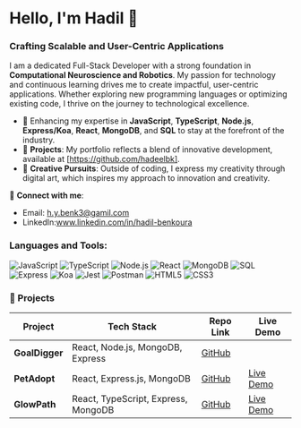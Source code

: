 # Hello, I'm Hadil 👋

### Crafting Scalable and User-Centric Applications

I am a dedicated Full-Stack Developer with a strong foundation in **Computational Neuroscience and Robotics**. My passion for technology and continuous learning drives me to create impactful, user-centric applications. Whether exploring new programming languages or optimizing existing code, I thrive on the journey to technological excellence.

- 🌟 Enhancing my expertise in **JavaScript**, **TypeScript**, **Node.js**, **Express/Koa**, **React**, **MongoDB**, and **SQL** to stay at the forefront of the industry.
- 💼 **Projects**: My portfolio reflects a blend of innovative development, available at [https://github.com/hadeelbk].
- 🎨 **Creative Pursuits**: Outside of coding, I express my creativity through digital art, which inspires my approach to innovation and creativity.

📩 **Connect with me**:
- Email: h.y.benk3@gamil.com
- LinkedIn:www.linkedin.com/in/hadil-benkoura



### Languages and Tools:

![JavaScript](https://img.shields.io/badge/-JavaScript-F7DF1E?logo=javascript&logoColor=black&style=flat-square)
![TypeScript](https://img.shields.io/badge/-TypeScript-3178C6?logo=typescript&logoColor=white&style=flat-square)
![Node.js](https://img.shields.io/badge/-Node.js-339933?logo=node.js&logoColor=white&style=flat-square)
![React](https://img.shields.io/badge/-React-61DAFB?logo=react&logoColor=black&style=flat-square)
![MongoDB](https://img.shields.io/badge/-MongoDB-47A248?logo=mongodb&logoColor=white&style=flat-square)
![SQL](https://img.shields.io/badge/-SQL-4479A1?logo=postgresql&logoColor=white&style=flat-square)
![Express](https://img.shields.io/badge/-Express-000000?logo=express&logoColor=white&style=flat-square)
![Koa](https://img.shields.io/badge/-Koa-33333D?logo=koa&logoColor=white&style=flat-square)
![Jest](https://img.shields.io/badge/-Jest-C21325?logo=jest&logoColor=white&style=flat-square)
![Postman](https://img.shields.io/badge/-Postman-FF6C37?logo=postman&logoColor=white&style=flat-square)
![HTML5](https://img.shields.io/badge/-HTML5-E34F26?logo=html5&logoColor=white&style=flat-square)
![CSS3](https://img.shields.io/badge/-CSS3-1572B6?logo=css3&logoColor=white&style=flat-square)

### 🚀 Projects

| Project    | Tech Stack                          | Repo Link | Live Demo |
|------------|-------------------------------------|-----------|-----------|
| **GoalDigger** | React, Node.js, MongoDB, Express | [GitHub](https://github.com/hadeelbk/goal-diggers.git) |  |
| **PetAdopt**   | React, Express.js, MongoDB       | [GitHub](https://github.com/hadeelbk/soloProject.git)   | [Live Demo](https://youtu.be/daxerr8_VXA?si=FNyuhZ6dinvD2Ld6)   |
| **GlowPath**   | React, TypeScript, Express, MongoDB | [GitHub](https://github.com/GlowPathOrg/GlowPath.git) | [Live Demo](TBC)   |



